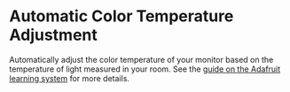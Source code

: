 Automatic Color Temperature Adjustment
======================================

Automatically adjust the color temperature of your monitor based on the temperature of light measured in your room.  See the [guide on the Adafruit learning system](http://learn.adafruit.com/automatic-color-temperature-adjustment/overview) for more details.
